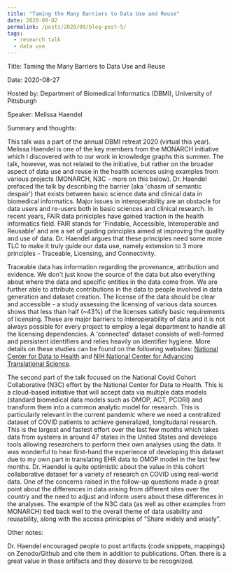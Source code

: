 ```yaml
---
title: "Taming the Many Barriers to Data Use and Reuse"
date: 2020-09-02
permalink: /posts/2020/09/blog-post-5/
tags:
  - research talk
  - data use
---
```


Title: Taming the Many Barriers to Data Use and Reuse

Date: 2020-08-27

Hosted by: Department of Biomedical Informatics (DBMI), University of Pittsburgh

Speaker: Melissa Haendel

Summary and thoughts:

This talk was a part of the annual DBMI retreat 2020 (virtual this year). Melissa Haendel is one of the key members from the MONARCH initiative which I discovered with to our work in knowledge graphs this summer. The talk, however, was not related to the initiative, but rather on the broader aspect of data use and reuse in the health sciences using examples from various projects (MONARCH, N3C - more on this below). Dr. Haendel prefaced the talk by describing the barrier (aka 'chasm of semantic despair') that exists between basic science data and clinical data in biomedical informatics. Major issues in interoperability are an obstacle for data users and re-users both in basic sciences and clinical research. In recent years, FAIR data priniciples have gained traction in the health informatics field. FAIR stands for 'Findable, Accessible, Interoperable and Reusable' and are a set of guiding principles aimed at improving the quality and use of data. Dr. Haendel argues that these principles need some more TLC to make it truly guide our data use, namely extension to 3 more principles - Traceable, Licensing, and Connectivity. 

Traceable data has information regarding the provenance, attribution and evidence. We don't just know the source of the data but also everything about where the data and specific entities in the data come from. We are further able to attribute contributions in the data to people involved in data generation and dataset creation. The license of the data should be clear and accessible - a study assessing the licensing of various data sources shows that less than half (~43%) of the licenses satisfy basic requirements of licensing. These are major barriers to interoperability of data and it is not always possible for every project to employ a legal department to handle all the licensing dependencies. A 'connected' dataset consists of well-formed and persistent identifiers and relies heavily on identifier hygiene. More details on these studies can be found on the following websites: [National Center for Data to Health](https://cd2h.org/) and [NIH National Center for Advancing Translational Science](https://ncats.nih.gov/).

The second part of the talk focused on the National Covid Cohort Collaborative (N3C) effort by the National Center for Data to Health. This is a cloud-based initiative that will accept data via multiple data models (standard biomedical data models such as OMOP, ACT, PCORI) and transform them into a common analytic model for research. This is particularly relevant in the current pandemic where we need a centralized dataset of COVID patients to achieve generalized, longitudanal research. This is the largest and fastest effort over the last few months which takes data from systems in around 47 states in the United States and develops tools allowing researchers to perform their own analyses using the data. It was wonderful to hear first-hand the experience of developing this dataset due to my own part in translating EHR data to OMOP model in the last few months. Dr. Haendel is quite optimistic about the value in this cohort collaborative dataset for a variety of research on COVID using real-world data. One of the concerns raised in the follow-up questions made a great point about the differences in data arising from different sites over the country and the need to adjust and inform users about these differences in the analyses. The example of the N3C data (as well as other examples from MONARCH) tied back well to the overall theme of data usability and reusability, along with the access priniciples of "Share widely and wisely".

Other notes:

Dr. Haendel encouraged people to post artifacts (code snippets, mappings) on Zenodo/Github and cite them in addition to publications. Often. there is a great value in these artifacts and they deserve to be recognized.
